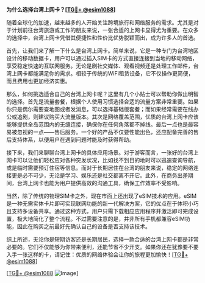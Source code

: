 **为什么选择台湾上网卡？[[TG💪+ @esim1088](https://t.me/s/esim1088)]**

随着全球化的加速，越来越多的人开始关注跨境旅行和网络服务的需求。尤其是对于计划前往台湾旅游或工作的朋友来说，一张合适的上网卡显得尤为重要。在众多的选择中，台湾上网卡凭借其便捷性和性价比优势脱颖而出，成为许多人的首选。

首先，让我们来了解一下什么是台湾上网卡。简单来说，它是一种专门为台湾地区设计的移动数据卡，用户可以通过插入SIM卡的方式直接连接到当地的移动网络，享受稳定快速的互联网服务。无论是刷社交媒体、观看视频还是处理工作邮件，台湾上网卡都能满足你的需求。相较于传统的WiFi租赁设备，它不仅操作更简便，而且费用也更加经济实惠。

那么，如何挑选适合自己的台湾上网卡呢？这里有几个小贴士可以帮助你做出明智的选择。首先是流量套餐，根据个人使用习惯选择合适的流量方案非常重要。如果你只是偶尔需要查地图或者发消息，可以选择基础版套餐；而如果经常需要在线办公或追剧，则建议购买大流量版本。其次是网络覆盖范围，优质的台湾上网卡应该能够提供全岛范围内的无缝连接，确保你在任何角落都不掉线。最后一点也是最容易被忽视的一点——售后服务。一个好的产品不仅要性能出色，还应配备完善的售后支持体系，以便用户在遇到问题时能及时获得帮助。

接下来，我们来聊聊台湾上网卡的具体应用场景。对于游客而言，一张好的台湾上网卡可以让他们轻松应对各种突发状况，比如找不到目的地时可以迅速查询导航，或是临时需要预订住宿等信息。而对于长期居住在台湾的朋友来说，稳定的网络连接更是必不可少，无论是学习、娱乐还是社交都离不开它。此外，在商务出差期间，台湾上网卡也能为用户提供高效的沟通工具，确保工作效率不受影响。

当然，除了传统的物理SIM卡之外，现在市面上还出现了eSIM技术的应用。eSIM是一种无需实体卡片即可实现联网功能的新一代解决方案，它的优点在于体积小巧且支持多设备共享。通过这种方式，用户只需下载相应应用程序并激活即可完成设置，极大地简化了整个流程。不过需要注意的是，并非所有手机都兼容eSIM功能，因此在购买之前最好先确认自己的设备是否支持该技术。

综上所述，无论你是短期访客还是长期居民，选择一款合适的台湾上网卡都是非常必要的。它们不仅能够为你带来便利，还能节省不少开支。如果你还在犹豫要不要入手一张这样的卡，请记住：优质的网络体验会让你的旅程更加愉快！[[TG💪+ @esim1088](https://t.me/s/esim1088)]

[[TG💪+ @esim1088](https://t.me/s/esim1088) ![Image](https://i.postimg.cc/4NQfJmqS/Snipaste-2025-05-13-00-14-12.png)]